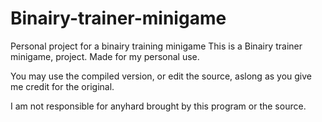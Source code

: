 # Binairy-trainer-minigame
Personal project for a binairy training minigame
This is a Binairy trainer minigame, project. Made for my personal use.

You may use the compiled version, or edit the source, aslong as you give me credit for the original.

I am not responsible for anyhard brought by this program or the source.
